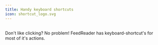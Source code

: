 ```yaml
---
title: Handy keyboard shortcuts
icon: shortcut_logo.svg
---
```

<br> Don't like clicking? No problem! FeedReader has keyboard-shortcut's for most of it's actions.